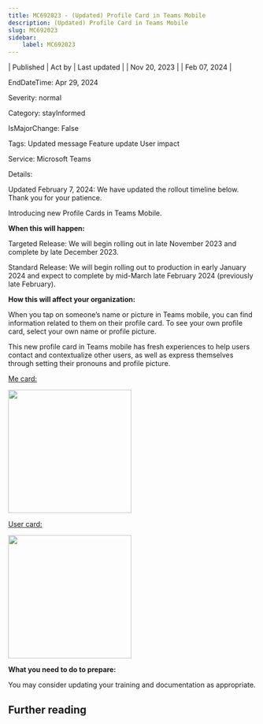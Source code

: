 ```yaml
---
title: MC692023 - (Updated) Profile Card in Teams Mobile
description: (Updated) Profile Card in Teams Mobile
slug: MC692023
sidebar:
    label: MC692023
---
```


| Published | Act by | Last updated |
| Nov 20, 2023 |  | Feb 07, 2024 |

EndDateTime: Apr 29, 2024

Severity: normal

Category: stayInformed

IsMajorChange: False

Tags: Updated message Feature update User impact

Service: Microsoft Teams

Details: 

<p>Updated February 7, 2024: We have updated the rollout timeline below. Thank you for your patience.</p><p>Introducing new Profile Cards in Teams Mobile.<br></p><p><b>When this will happen:</b></p><p>Targeted Release: We will begin rolling out in late November 2023 and complete by late December 2023.</p><p>Standard Release: We will begin rolling out to production in early January 2024 and expect to complete by mid-March late February 2024 (previously late February).</p><p><b>How this will affect your organization:</b></p><p>When you tap on someone’s name or picture in Teams mobile, you can find information related to them on their profile card. To see your own profile card, select your own name or profile picture.</p><p>This new profile card in Teams mobile has fresh experiences to help users contact and contextualize other users, as well as express themselves through setting their pronouns and profile picture.</p><p><u>Me card:</u></p><p><img src="https://img-prod-cms-rt-microsoft-com.akamaized.net/cms/api/am/imageFileData/RW1eHmB?" style="width: 250px;"><br></p><p><u>User card:</u></p><p><img src="https://img-prod-cms-rt-microsoft-com.akamaized.net/cms/api/am/imageFileData/RW1eEHn?" style="width: 250px;"></p><p><b>What you need to do to prepare:</b></p><p>You may consider updating your training and documentation as appropriate.</p>

## Further reading
